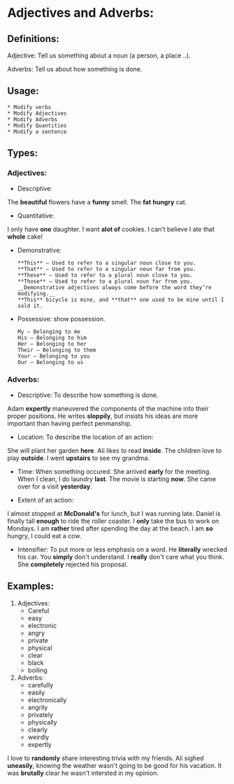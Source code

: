 # Adjectives and Adverbs:

## Definitions:

Adjective: Tell us something about a noun (a person, a place ..).

Adverbs: Tell us about how something is done.


## Usage:

    * Modify verbs
    * Modify Adjectives
    * Modify Adverbs
    * Modify Quantities
    * Modify a sentence

## Types:

### Adjectives:
* Descriptive: 

The **beautiful** flowers have a **funny** smell.
The **fat** **hungry** cat.

* Quantitative:

I only have **one** daughter.
I want **alot of** cookies.
I can’t believe I ate that **whole** cake!

* Demonstrative:

      **This** — Used to refer to a singular noun close to you.
      **That** — Used to refer to a singular noun far from you.
      **These** — Used to refer to a plural noun close to you.
      **Those** — Used to refer to a plural noun far from you.
      __Demonstrative adjectives always come before the word they’re modifying.__
      **This** bicycle is mine, and **that** one used to be mine until I sold it.

* Possessive: show possession.

      My — Belonging to me
      His — Belonging to him
      Her — Belonging to her
      Their — Belonging to them
      Your — Belonging to you
      Our — Belonging to us

### Adverbs:

* Descriptive: To describe how something is done.

Adam **expertly** maneuvered the components of the machine into their proper positions.
He writes **sloppily**, but insists his ideas are more important than having perfect penmanship.

* Location: To describe the location of an action:

She will plant her garden **here**.
Ali likes to read **inside**.
The children love to play **outside**.
I went **upstairs** to see my grandma.

* Time: When something occured.
She arrived **early** for the meeting.
When I clean, I do laundry **last**.
The movie is starting **now**.
She came over for a visit **yesterday**.

* Extent of an action:

I almost stopped at **McDonald's** for lunch, but I was running late.
Daniel is finally tall **enough** to ride the roller coaster.
I **only** take the bus to work on Mondays.
I am **rather** tired after spending the day at the beach.
I am **so** hungry, I could eat a cow.

* Intensifier: To put more or less emphasis on a word.
He **literally** wrecked his car.
You **simply** don't understand.
I **really** don't care what you think.
She **completely** rejected his proposal.

## Examples:

1. Adjectives:
      * Careful
      * easy
      * electronic
      * angry
      * private
      * physical
      * clear
      * black
      * boiling
2. Adverbs:
      * carefully
      * easily
      * electronically
      * angrily
      * privately
      * physically
      * clearly
      * weirdly
      * expertly

I love to **randomly** share interesting trivia with my friends.
Ali sighed **uneasily**, knowing the weather wasn't going to be good for his vacation.
It was **brutally** clear he wasn't intersted in my opinion.


